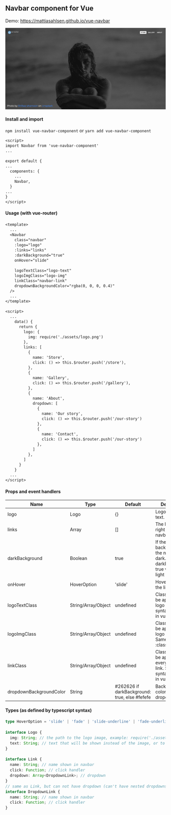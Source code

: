 ## Navbar component for Vue
Demo: https://mattiasahlsen.github.io/vue-navbar

<div align="center">
  <img src="assets/preview.png">
</div>

#### Install and import
`npm install vue-navbar-component` or `yarn add vue-navbar-component`

```
<script>
import Navbar from 'vue-navbar-component'
...

export default {
...
  components: {
    ...
    Navbar,
  }
...
}
</script>
```

#### Usage (with vue-router)
```vue
<template>
  ...
  <Navbar
    class="navbar"
    :logo="logo"
    :links="links"
    :darkBackground="true"
    onHover="slide"

    logoTextClass="logo-text"
    logoImgClass="logo-img"
    linkClass="navbar-link"
    dropdownBackgroundColor="rgba(0, 0, 0, 0.4)"
  />
  ...
</template>

<script>
  ...
    data() {
      return {
        logo: {
          img: require('./assets/logo.png')
        },
        links: [
          {
            name: 'Store',
            click: () => this.$router.push('/store'),
          },
          {
            name: 'Gallery',
            click: () => this.$router.push('/gallery'),
          },
          {
            name: 'About',
            dropdown: [
              {
                name: 'Our story',
                click: () => this.$router.push('/our-story')
              },
              {
                name: 'Contact',
                click: () => this.$router.push('/our-story')
              },
            ]
          },
        ]
      }
    }
  ...
</script>
```

#### Props and event handlers


| Name           | Type    | Default       | Description | Required |
| ---            | ---     | ---           | ---         | ---
| logo           | Logo  | {}        | Logo img and text. | false |
| links  | Array<Link>  | [] | The links to the right of the navbar. | false |
| darkBackground  | Boolean  | true | If the background of the navbar is dark. darkBackground: true will result in light text. | false |
| onHover  | HoverOption  | 'slide' | Hover effects for the links. | false |
| logoTextClass | String/Array/Object  | undefined | Classes that will be applied to the logo text. Same syntax as :class in vue. | false |
| logoImgClass | String/Array/Object  | undefined | Classes that will be applied to the logo img tag. Same syntax as :class in vue. | false |
| linkClass | String/Array/Object  | undefined | Classes that will be applied to every navbar link. Same syntax as :class in vue. | false |
| dropdownBackgroundColor  | String  | #262626 if darkBackground: true, else #fefefe | Background color of the dropdowns. | false |

#### Types (as defined by typescript syntax)

```typescript
type HoverOption = 'slide' | 'fade' | 'slide-underline' | 'fade-underline'

interface Logo {
  img: String; // the path to the logo image, example: require('./assets/logo.png')
  text: String; // text that will be shown instead of the image, or to the right of the image if used together
}

interface Link {
  name: String; // name shown in navbar
  click: Function; // click handler
  dropdown: Array<DropdownLink>; // dropdown
}
// same as Link, but can not have dropdown (can't have nested dropdowns)
interface DropdownLink {
  name: String; // name shown in navbar
  click: Function; // click handler
}
```

